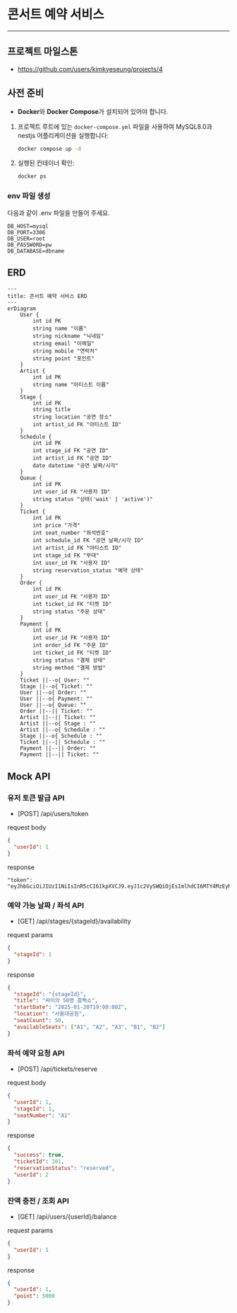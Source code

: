# 콘서트 예약 서비스

---

## 프로젝트 마일스톤

- https://github.com/users/kimkyeseung/projects/4

## **사전 준비**

- **Docker**와 **Docker Compose**가 설치되어 있어야 합니다.

1. 프로젝트 루트에 있는 `docker-compose.yml` 파일을 사용하여 MySQL8.0과 nestjs 어플리케이션을 실행합니다:
   ```bash
   docker compose up -d
   ```
2. 실행된 컨테이너 확인:

   ```bash
   docker ps
   ```

### **env 파일 생성**

다음과 같이 .env 파일을 만들어 주세요.

```
DB_HOST=mysql
DB_PORT=3306
DB_USER=root
DB_PASSWORD=pw
DB_DATABASE=dbname
```

## ERD

```mermaid
---
title: 콘서트 예약 서비스 ERD
---
erDiagram
    User {
        int id PK
        string name "이름"
        string nickname "닉네임"
        string email "이메일"
        string mobile "연락처"
        string point "포인트"
    }
    Artist {
        int id PK
        string name "아티스트 이름"
    }
    Stage {
        int id PK
        string title
        string location "공연 장소"
        int artist_id FK "아티스트 ID"
    }
    Schedule {
        int id PK
        int stage_id FK "공연 ID"
        int artist_id FK "공연 ID"
        date datetime "공연 날짜/시각"
    }
    Queue {
        int id PK
        int user_id FK "사용자 ID"
        string status "상태('wait' | 'active')"
    }
    Ticket {
        int id PK
        int price "가격"
        int seat_number "좌석번호"
        int schedule_id FK "공연 날짜/시각 ID"
        int artist_id FK "아티스트 ID"
        int stage_id FK "무대"
        int user_id FK "사용자 ID"
        string reservation_status "예약 상태"
    }
    Order {
        int id PK
        int user_id FK "사용자 ID"
        int ticket_id FK "티켓 ID"
        string status "주문 상태"
    }
    Payment {
        int id PK
        int user_id FK "사용자 ID"
        int order_id FK "주문 ID"
        int ticket_id FK "티켓 ID"
        string status "결제 상태"
        string method "결제 방법"
    }
    Ticket ||--o{ User: ""
    Stage ||--o{ Ticket: ""
    User ||--o{ Order: ""
    User ||--o{ Payment: ""
    User ||--o{ Queue: ""
    Order ||--|| Ticket: ""
    Artist ||--|| Ticket: ""
    Artist ||--o{ Stage : ""
    Artist ||--o{ Schedule : ""
    Stage ||--o{ Schedule : ""
    Ticket ||--|| Schedule : ""
    Payment ||--|| Order: ""
    Payment ||--|| Ticket: ""

```

## Mock API

### 유저 토큰 발급 API

- [POST] /api/users/token

request body

```json
{
  "userId": 1
}
```

response

```
"token": "eyJhbGciOiJIUzI1NiIsInR5cCI6IkpXVCJ9.eyJ1c2VySWQiOjEsImlhdCI6MTY4MzEyMzYwMH0.xY8nXUK9ZP5mE7IhdG5wVUpTw"
```

### 예약 가능 날짜 / 좌석 API

- [GET] /api/stages/{stageId}/availability

request params

```json
{
  "stageId": 1
}
```

response

```json
{
  "stageId": "{stageId}",
  "title": "싸이의 50명 흠뻑쇼",
  "startDate": "2025-01-20T19:00:00Z",
  "location": "서울대공원",
  "seatCount": 50,
  "availableSeats": ["A1", "A2", "A3", "B1", "B2"]
}
```

### 좌석 예약 요청 API

- [POST] /api/tickets/reserve

request body

```json
{
  "userId": 1,
  "stageId": 1,
  "seatNumber": "A1"
}
```

response

```json
{
  "success": true,
  "ticketId": 101,
  "reservationStatus": "reserved",
  "userId": 2
}
```

### 잔액 충전 / 조회 API

- [GET] /api/users/{userId}/balance

request params

```json
{
  "userId": 1
}
```

response

```json
{
  "userId": 1,
  "point": 5000
}
```

